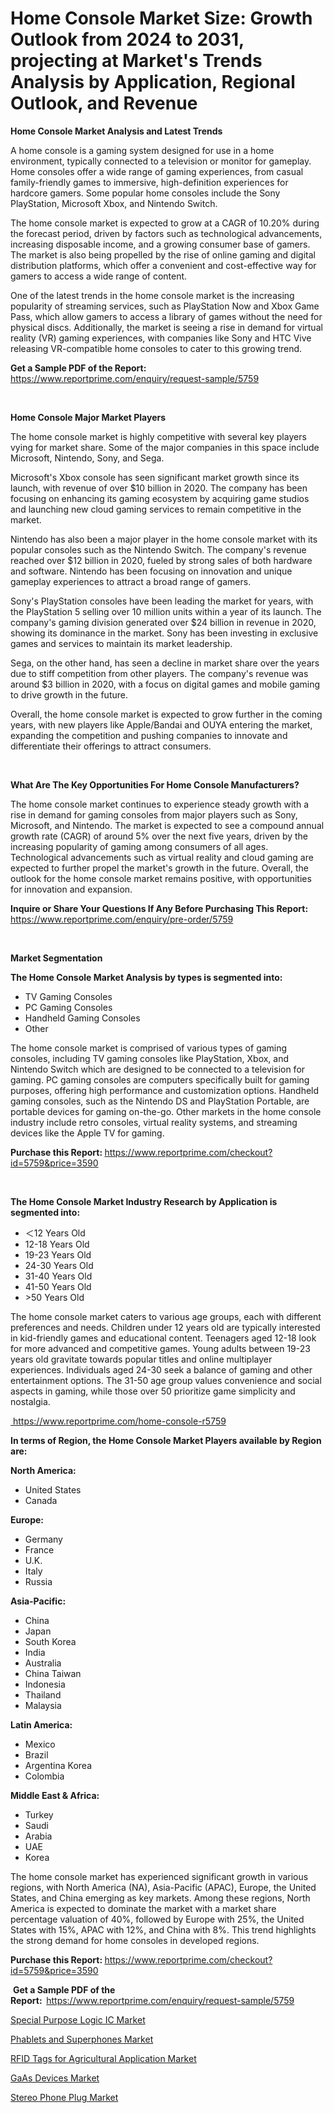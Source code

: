 <p><h1>Home Console Market Size: Growth Outlook from 2024 to 2031, projecting at Market's Trends Analysis by Application, Regional Outlook, and Revenue</h1></p><p><strong>Home Console Market Analysis and Latest Trends</strong></p>
<p><p>A home console is a gaming system designed for use in a home environment, typically connected to a television or monitor for gameplay. Home consoles offer a wide range of gaming experiences, from casual family-friendly games to immersive, high-definition experiences for hardcore gamers. Some popular home consoles include the Sony PlayStation, Microsoft Xbox, and Nintendo Switch.</p><p>The home console market is expected to grow at a CAGR of 10.20% during the forecast period, driven by factors such as technological advancements, increasing disposable income, and a growing consumer base of gamers. The market is also being propelled by the rise of online gaming and digital distribution platforms, which offer a convenient and cost-effective way for gamers to access a wide range of content.</p><p>One of the latest trends in the home console market is the increasing popularity of streaming services, such as PlayStation Now and Xbox Game Pass, which allow gamers to access a library of games without the need for physical discs. Additionally, the market is seeing a rise in demand for virtual reality (VR) gaming experiences, with companies like Sony and HTC Vive releasing VR-compatible home consoles to cater to this growing trend.</p></p>
<p><strong>Get a Sample PDF of the Report:&nbsp;</strong> <a href="https://www.reportprime.com/enquiry/request-sample/5759">https://www.reportprime.com/enquiry/request-sample/5759</a></p>
<p>&nbsp;</p>
<p><strong>Home Console Major Market Players</strong></p>
<p><p>The home console market is highly competitive with several key players vying for market share. Some of the major companies in this space include Microsoft, Nintendo, Sony, and Sega. </p><p>Microsoft's Xbox console has seen significant market growth since its launch, with revenue of over $10 billion in 2020. The company has been focusing on enhancing its gaming ecosystem by acquiring game studios and launching new cloud gaming services to remain competitive in the market.</p><p>Nintendo has also been a major player in the home console market with its popular consoles such as the Nintendo Switch. The company's revenue reached over $12 billion in 2020, fueled by strong sales of both hardware and software. Nintendo has been focusing on innovation and unique gameplay experiences to attract a broad range of gamers.</p><p>Sony's PlayStation consoles have been leading the market for years, with the PlayStation 5 selling over 10 million units within a year of its launch. The company's gaming division generated over $24 billion in revenue in 2020, showing its dominance in the market. Sony has been investing in exclusive games and services to maintain its market leadership.</p><p>Sega, on the other hand, has seen a decline in market share over the years due to stiff competition from other players. The company's revenue was around $3 billion in 2020, with a focus on digital games and mobile gaming to drive growth in the future.</p><p>Overall, the home console market is expected to grow further in the coming years, with new players like Apple/Bandai and OUYA entering the market, expanding the competition and pushing companies to innovate and differentiate their offerings to attract consumers.</p></p>
<p>&nbsp;</p>
<p><strong>What Are The Key Opportunities For Home Console Manufacturers?</strong></p>
<p><p>The home console market continues to experience steady growth with a rise in demand for gaming consoles from major players such as Sony, Microsoft, and Nintendo. The market is expected to see a compound annual growth rate (CAGR) of around 5% over the next five years, driven by the increasing popularity of gaming among consumers of all ages. Technological advancements such as virtual reality and cloud gaming are expected to further propel the market's growth in the future. Overall, the outlook for the home console market remains positive, with opportunities for innovation and expansion.</p></p>
<p><strong>Inquire or Share Your Questions If Any Before Purchasing This Report:</strong> <a href="https://www.reportprime.com/enquiry/pre-order/5759">https://www.reportprime.com/enquiry/pre-order/5759</a></p>
<p>&nbsp;</p>
<p><strong>Market Segmentation</strong></p>
<p><strong>The Home Console Market Analysis by types is segmented into:</strong></p>
<p><ul><li>TV Gaming Consoles</li><li>PC Gaming Consoles</li><li>Handheld Gaming Consoles</li><li>Other</li></ul></p>
<p><p>The home console market is comprised of various types of gaming consoles, including TV gaming consoles like PlayStation, Xbox, and Nintendo Switch which are designed to be connected to a television for gaming. PC gaming consoles are computers specifically built for gaming purposes, offering high performance and customization options. Handheld gaming consoles, such as the Nintendo DS and PlayStation Portable, are portable devices for gaming on-the-go. Other markets in the home console industry include retro consoles, virtual reality systems, and streaming devices like the Apple TV for gaming.</p></p>
<p><strong>Purchase this Report:&nbsp;</strong><a href="https://www.reportprime.com/checkout?id=5759&price=3590">https://www.reportprime.com/checkout?id=5759&price=3590</a></p>
<p>&nbsp;</p>
<p><strong>The Home Console Market Industry Research by Application is segmented into:</strong></p>
<p><ul><li>＜12 Years Old</li><li>12-18 Years Old</li><li>19-23 Years Old</li><li>24-30 Years Old</li><li>31-40 Years Old</li><li>41-50 Years Old</li><li>>50 Years Old</li></ul></p>
<p><p>The home console market caters to various age groups, each with different preferences and needs. Children under 12 years old are typically interested in kid-friendly games and educational content. Teenagers aged 12-18 look for more advanced and competitive games. Young adults between 19-23 years old gravitate towards popular titles and online multiplayer experiences. Individuals aged 24-30 seek a balance of gaming and other entertainment options. The 31-50 age group values convenience and social aspects in gaming, while those over 50 prioritize game simplicity and nostalgia.</p></p>
<p><a href="https://www.reportprime.com/home-console-r5759">&nbsp;https://www.reportprime.com/home-console-r5759</a></p>
<p><strong>In terms of Region, the Home Console Market Players available by Region are:</strong></p>
<p>
    <p> <strong> North America: </strong>
        <ul>
            <li>United States</li>
            <li>Canada</li>
        </ul>
        </p> 
    <p> <strong> Europe: </strong>
        <ul>
            <li>Germany</li>
            <li>France</li>
            <li>U.K.</li>
            <li>Italy</li>
            <li>Russia</li>
        </ul>
        </p> 
    <p> <strong> Asia-Pacific: </strong>
        <ul>
            <li>China</li>
            <li>Japan</li>
            <li>South Korea</li>
            <li>India</li>
            <li>Australia</li>
            <li>China Taiwan</li>
            <li>Indonesia</li>
            <li>Thailand</li>
            <li>Malaysia</li>
        </ul>
        </p> 
    <p> <strong> Latin America: </strong>
        <ul>
            <li>Mexico</li>
            <li>Brazil</li>
            <li>Argentina Korea</li>
            <li>Colombia</li>
        </ul>
        </p> 
    <p> <strong> Middle East & Africa: </strong>
        <ul>
            <li>Turkey</li>
            <li>Saudi</li>
            <li>Arabia</li>
            <li>UAE</li>
            <li>Korea</li>
        </ul>
    </p>
    </p>
<p><p>The home console market has experienced significant growth in various regions, with North America (NA), Asia-Pacific (APAC), Europe, the United States, and China emerging as key markets. Among these regions, North America is expected to dominate the market with a market share percentage valuation of 40%, followed by Europe with 25%, the United States with 15%, APAC with 12%, and China with 8%. This trend highlights the strong demand for home consoles in developed regions.</p></p>
<p><strong>Purchase this Report: </strong><a href="https://www.reportprime.com/checkout?id=5759&price=3590">https://www.reportprime.com/checkout?id=5759&price=3590</a></p>
<p>&nbsp;<strong>Get a Sample PDF of the Report:&nbsp;&nbsp;</strong><a href="https://www.reportprime.com/enquiry/request-sample/5759">https://www.reportprime.com/enquiry/request-sample/5759</a></p>
<p><strong></strong></p>
<p><p><a href="https://www.linkedin.com/pulse/special-purpose-logic-ic-market-research-report-includes-znbic?trackingId=WjtiZMxyR8uwkdqfnEkSlQ%3D%3D">Special Purpose Logic IC Market</a></p><p><a href="https://github.com/sofayahoo2023/Market-Research-Report-List-5/blob/main/phablets-and-superphones-market.md">Phablets and Superphones Market</a></p><p><a href="https://github.com/xphhkedv5/Market-Research-Report-List-1/blob/main/rfid-tags-for-agricultural-application-market.md">RFID Tags for Agricultural Application Market</a></p><p><a href="https://www.linkedin.com/pulse/gaas-devices-market-global-regional-analysis-focus-region-xh4qf?trackingId=IqiYSFevSbGclhCWoF5sPQ%3D%3D">GaAs Devices Market</a></p><p><a href="https://www.linkedin.com/pulse/stereo-phone-plug-market-size-growing-cagr-134-report-covers-gztcc?trackingId=mjgxaunzSaiTyy99KDGk2A%3D%3D">Stereo Phone Plug Market</a></p></p>